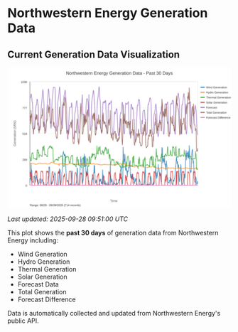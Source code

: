 # Northwestern Energy Generation Data

## Current Generation Data Visualization

![Northwestern Energy Generation Data](images/nwe_generation_plot.svg)

*Last updated: 2025-09-28 09:51:00 UTC*

This plot shows the **past 30 days** of generation data from Northwestern Energy including:
- Wind Generation
- Hydro Generation  
- Thermal Generation
- Solar Generation
- Forecast Data
- Total Generation
- Forecast Difference

Data is automatically collected and updated from Northwestern Energy's public API.


